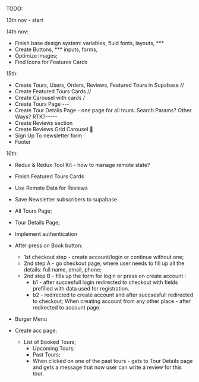 TODO:

13th nov - start

14th nov:

- Finish base design system: variables, fluid fonts, layouts, \*\*\*
- Create Buttons, \*\*\* inputs, forms,
- Optimize images;
- Find Icons for Features Cards

15th:

- Create Tours, Users, Orders, Reviews, Featured Tours in Supabase //
- Create Featured Tours Cards //
- Create Carousel with cards /
- Create Tours Page ---
- Create Tour Details Page - one page for all tours. Search Params? Other Ways? RTK?-----
- Create Reviews section
- Create Reviews Grid Carousel 🤨
- Sign Up To newsletter form
- Footer

16th:
- Redux & Redux Tool Kit - how to manage remote state?
- Finish Featured Tours Cards
- Use Remote Data for Reviews
- Save Newsletter subscribers to supabase
- All Tours Page;
- Tour Details Page;
- Implement authentication

- After press on Book button: 
    - 1st checkout step - create account/login or continue without one;
    - 2nd step A - go checkout page, where user needs to fill up all the details: full name, email, phone;
    - 2nd step B - fills up the form for login or press on create account :
        - b1 - after succesfull login redirected to checkout with fields prefilled with data used for registration.
        - b2 - redirected to create account and after succsesfull redirected to checkout; When creating account from any other place - after redirected to account page.

- Burger Menu
- Create acc page: 
    - List of Booked Tours;
        - Upcoming Tours;
        - Past Tours;
        - When clicked on one of the past tours - gets to Tour Details page and gets a message that now user can write a review for this tour.
